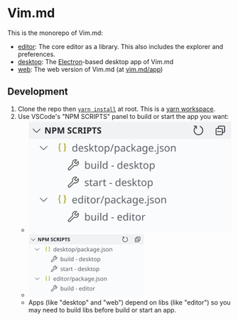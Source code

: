 # Vim.md

This is the monorepo of Vim.md:

- [editor](/editor): The core editor as a library. This also includes the explorer and preferences.
- [desktop](/desktop): The [Electron](https://www.electronjs.org/)-based desktop app of Vim.md
- [web](/web): The web version of Vim.md (at [vim.md/app](https://vim.md/app))

## Development

1. Clone the repo then [`yarn install`](https://classic.yarnpkg.com/en/docs/cli/install) at root. This is a [yarn workspace](https://classic.yarnpkg.com/en/docs/workspaces/).
2. Use VSCode's "NPM SCRIPTS" panel to build or start the app you want:
   - ![Image of NPM SCRIPTS panel](/docs/npm-scripts.png)
   - <img src="/docs/npm-scripts.png" alt="Image of NPM SCRIPTS panel" width="259">
   - Apps (like "desktop" and "web") depend on libs (like "editor") so you may need to build libs before build or start an app.
